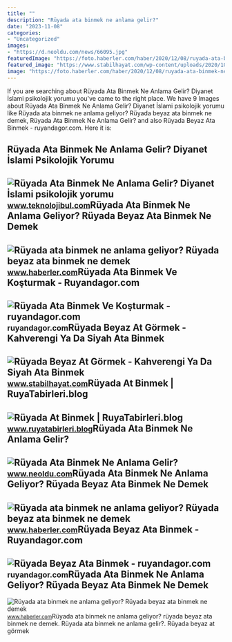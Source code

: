 ```yaml
---
title: ""
description: "Rüyada ata binmek ne anlama gelir?"
date: "2023-11-08"
categories:
- "Uncategorized"
images:
- "https://d.neoldu.com/news/66095.jpg"
featuredImage: "https://foto.haberler.com/haber/2020/12/08/ruyada-ata-binmek-ne-anlama-geliyor-ruyada-beyaz-13787135_2552_m.jpg"
featured_image: "https://www.stabilhayat.com/wp-content/uploads/2020/10/ruyada-beyaz-at-gormek-kahverengi-siyah-ata-binmek.png"
image: "https://foto.haberler.com/haber/2020/12/08/ruyada-ata-binmek-ne-anlama-geliyor-ruyada-beyaz-13787135_9621_m.jpg"
---
```


If you are searching about Rüyada Ata Binmek Ne Anlama Gelir? Diyanet İslami psikolojik yorumu you've came to the right place. We have 9 Images about Rüyada Ata Binmek Ne Anlama Gelir? Diyanet İslami psikolojik yorumu like Rüyada ata binmek ne anlama geliyor? Rüyada beyaz ata binmek ne demek, Rüyada Ata Binmek Ne Anlama Gelir? and also Rüyada Beyaz Ata Binmek - ruyandagor.com. Here it is:

Rüyada Ata Binmek Ne Anlama Gelir? Diyanet İslami Psikolojik Yorumu
-------------------------------------------------------------------

 ![Rüyada Ata Binmek Ne Anlama Gelir? Diyanet İslami psikolojik yorumu](https://cdn.teknolojibul.com/wp-content/uploads/2023/01/02100737/43447-img_63b282b9032f6.jpg) <small>www.teknolojibul.com</small>Rüyada Ata Binmek Ne Anlama Geliyor? Rüyada Beyaz Ata Binmek Ne Demek
---------------------------------------------------------------------

 ![Rüyada ata binmek ne anlama geliyor? Rüyada beyaz ata binmek ne demek](https://i.hbrcdn.com/haber/2020/12/08/ruyada-ata-binmek-ne-anlama-geliyor-ruyada-beyaz-13787135_4274_m.jpg) <small>www.haberler.com</small>Rüyada Ata Binmek Ve Koşturmak - Ruyandagor.com
-----------------------------------------------

 ![Rüyada Ata Binmek Ve Koşturmak - ruyandagor.com](https://images.ruyandagor.com/2017/04/ata-binmek-ve-kosturmak-2144.jpg) <small>ruyandagor.com</small>Rüyada Beyaz At Görmek - Kahverengi Ya Da Siyah Ata Binmek
----------------------------------------------------------

 ![Rüyada Beyaz At Görmek - Kahverengi Ya Da Siyah Ata Binmek](https://www.stabilhayat.com/wp-content/uploads/2020/10/ruyada-beyaz-at-gormek-kahverengi-siyah-ata-binmek.png) <small>www.stabilhayat.com</small>Rüyada At Binmek | RuyaTabirleri.blog
-------------------------------------

 ![Rüyada At Binmek | RuyaTabirleri.blog](https://www.ruyatabirleri.blog/wp-content/uploads/2018/03/a3-4.jpg) <small>www.ruyatabirleri.blog</small>Rüyada Ata Binmek Ne Anlama Gelir?
----------------------------------

 ![Rüyada Ata Binmek Ne Anlama Gelir?](https://d.neoldu.com/news/66095.jpg) <small>www.neoldu.com</small>Rüyada Ata Binmek Ne Anlama Geliyor? Rüyada Beyaz Ata Binmek Ne Demek
---------------------------------------------------------------------

 ![Rüyada ata binmek ne anlama geliyor? Rüyada beyaz ata binmek ne demek](https://foto.haberler.com/haber/2020/12/08/ruyada-ata-binmek-ne-anlama-geliyor-ruyada-beyaz-13787135_2552_m.jpg) <small>www.haberler.com</small>Rüyada Beyaz Ata Binmek - Ruyandagor.com
----------------------------------------

 ![Rüyada Beyaz Ata Binmek - ruyandagor.com](https://images.ruyandagor.com/2017/04/beyaz-ata-binmek-0219.jpg) <small>ruyandagor.com</small>Rüyada Ata Binmek Ne Anlama Geliyor? Rüyada Beyaz Ata Binmek Ne Demek
---------------------------------------------------------------------

 ![Rüyada ata binmek ne anlama geliyor? Rüyada beyaz ata binmek ne demek](https://foto.haberler.com/haber/2020/12/08/ruyada-ata-binmek-ne-anlama-geliyor-ruyada-beyaz-13787135_9621_m.jpg) <small>www.haberler.com</small>Rüyada ata binmek ne anlama geliyor? rüyada beyaz ata binmek ne demek. Rüyada ata binmek ne anlama gelir?. Rüyada beyaz at görmek
